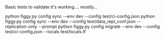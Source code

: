Basic tests to validate it's working.... mostly...

python figgy.py config sync --env dev --config test/ci-config.json
python figgy.py config sync --env dev --config test/data_repl_conf.json --replication-only --prompt
python figgy.py config migrate --env dev --config test/ci-config.json --locals test/locals.tf

